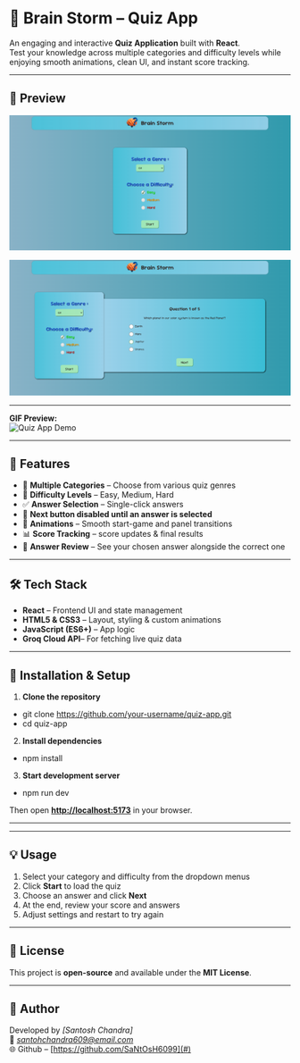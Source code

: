 # 🧠 Brain Storm – Quiz App

An engaging and interactive **Quiz Application** built with **React**.  
Test your knowledge across multiple categories and difficulty levels while enjoying smooth animations, clean UI, and instant score tracking.

---

## 📸 Preview

![Quiz Start Menu Screenshot](./src/assets/quiz-preview.png)

![Quiz App Screenshot](./src/assets/second.png)

---

**GIF Preview:**  
![Quiz App Demo](./src/assets/demo.gif)

---

## 🚀 Features

- 🎯 **Multiple Categories** – Choose from various quiz genres
- 🎲 **Difficulty Levels** – Easy, Medium, Hard
- ✅ **Answer Selection** – Single-click answers
- 🚫 **Next button disabled until an answer is selected**
- 🔄 **Animations** – Smooth start-game and panel transitions
- 📊 **Score Tracking** – score updates & final results
- 📝 **Answer Review** – See your chosen answer alongside the correct one

---

## 🛠️ Tech Stack

- **React** – Frontend UI and state management
- **HTML5 & CSS3** – Layout, styling & custom animations
- **JavaScript (ES6+)** – App logic
- **Groq Cloud API**– For fetching live quiz data

---

## 🔧 Installation & Setup

1. **Clone the repository**

- git clone https://github.com/your-username/quiz-app.git
- cd quiz-app

2. **Install dependencies**

- npm install

3. **Start development server**

- npm run dev

Then open **[http://localhost:5173](http://localhost:5173)** in your browser.

---

---

## 💡 Usage

1. Select your category and difficulty from the dropdown menus
2. Click **Start** to load the quiz
3. Choose an answer and click **Next**
4. At the end, review your score and answers
5. Adjust settings and restart to try again

---

## 📜 License

This project is **open-source** and available under the **MIT License**.

---

## 🙌 Author

Developed by _[Santosh Chandra]_  
📧 *santohchandra609@email.com*  
🌐 Github – [https://github.com/SaNtOsH6099](#)
